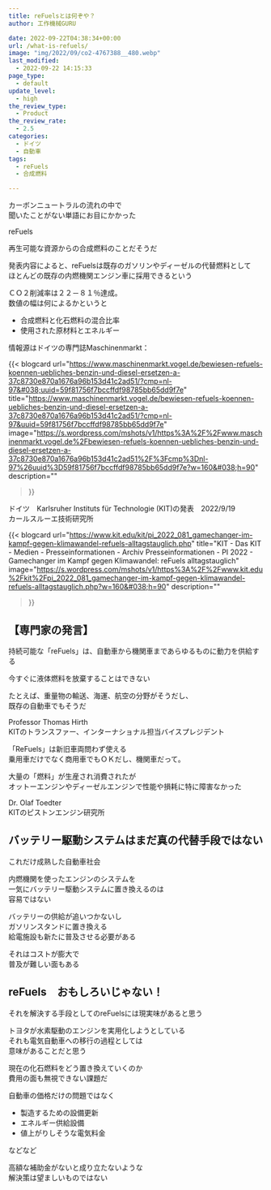 ```yaml
---
title: reFuelsとは何ぞや？
author: 工作機械GURU

date: 2022-09-22T04:38:34+00:00
url: /what-is-refuels/
image: "img/2022/09/co2-4767388__480.webp"
last_modified:
  - 2022-09-22 14:15:33
page_type:
  - default
update_level:
  - high
the_review_type:
  - Product
the_review_rate:
  - 2.5
categories:
  - ドイツ
  - 自動車
tags:
  - reFuels
  - 合成燃料

---
```

 

カーボンニュートラルの流れの中で  
聞いたことがない単語にお目にかかった

<span class="bold"><span class="fz-20px"><span class="fz-28px">reFuels</span></span></span>  
  
再生可能な資源からの合成燃料のことだそうだ

発表内容によると、reFuelsは既存のガソリンやディーゼルの代替燃料として  
ほとんどの既存の内燃機関エンジン車に採用できるという

ＣＯ２削減率は２２－８１％達成。  
数値の幅は何によるかというと

- 合成燃料と化石燃料の混合比率
- 使用された原材料とエネルギー

情報源はドイツの専門誌Maschinenmarkt：

{{< blogcard
url="https://www.maschinenmarkt.vogel.de/bewiesen-refuels-koennen-uebliches-benzin-und-diesel-ersetzen-a-37c8730e870a1676a96b153d41c2ad51/?cmp=nl-97&#038;uuid=59f81756f7bccffdf98785bb65dd9f7e"
title="https://www.maschinenmarkt.vogel.de/bewiesen-refuels-koennen-uebliches-benzin-und-diesel-ersetzen-a-37c8730e870a1676a96b153d41c2ad51/?cmp=nl-97&uuid=59f81756f7bccffdf98785bb65dd9f7e"
image="https://s.wordpress.com/mshots/v1/https%3A%2F%2Fwww.maschinenmarkt.vogel.de%2Fbewiesen-refuels-koennen-uebliches-benzin-und-diesel-ersetzen-a-37c8730e870a1676a96b153d41c2ad51%2F%3Fcmp%3Dnl-97%26uuid%3D59f81756f7bccffdf98785bb65dd9f7e?w=160&#038;h=90"
description=""
>}} 

ドイツ　Karlsruher Instituts für Technologie (KIT)の発表　2022/9/19  
カールスルーエ技術研究所

{{< blogcard
url="https://www.kit.edu/kit/pi_2022_081_gamechanger-im-kampf-gegen-klimawandel-refuels-alltagstauglich.php"
title="KIT - Das KIT - Medien - Presseinformationen - Archiv Presseinformationen - PI 2022 - Gamechanger im Kampf gegen Klimawandel: reFuels alltagstauglich"
image="https://s.wordpress.com/mshots/v1/https%3A%2F%2Fwww.kit.edu%2Fkit%2Fpi_2022_081_gamechanger-im-kampf-gegen-klimawandel-refuels-alltagstauglich.php?w=160&#038;h=90"
description=""
>}} 

## 【専門家の発言】  
持続可能な「reFuels」は、自動車から機関車まであらゆるものに動力を供給する

今すぐに液体燃料を放棄することはできない  
  
たとえば、重量物の輸送、海運、航空の分野がそうだし、  
既存の自動車でもそうだ  
  
Professor Thomas Hirth  
KITのトランスファー、インターナショナル担当バイスプレジデント

「ReFuels」は新旧車両問わず使える  
乗用車だけでなく商用車でもＯＫだし、機関車だって。  
  
大量の「燃料」が生産され消費されたが  
オットーエンジンやディーゼルエンジンで性能や損耗に特に障害なかった  
  
Dr. Olaf Toedter  
KITのピストンエンジン研究所

## バッテリー駆動システムはまだ真の代替手段ではない

これだけ成熟した自動車社会

内燃機関を使ったエンジンのシステムを  
一気にバッテリー駆動システムに置き換えるのは  
容易ではない

バッテリーの供給が追いつかないし  
ガソリンスタンドに置き換える  
給電施設も新たに普及させる必要がある

それはコストが膨大で  
普及が難しい面もある

## reFuels　おもしろいじゃない！

それを解決する手段としてのreFuelsには現実味があると思う

トヨタが水素駆動のエンジンを実用化しようとしている  
それも電気自動車への移行の過程としては  
意味があることだと思う

現在の化石燃料をどう置き換えていくのか  
費用の面も無視できない課題だ

自動車の価格だけの問題ではなく

- 製造するための設備更新
- エネルギー供給設備
- 値上がりしそうな電気料金

などなど

高額な補助金がないと成り立たないような  
解決策は望ましいものではない